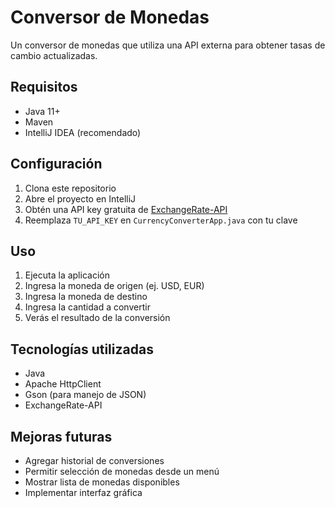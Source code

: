 # Conversor de Monedas

Un conversor de monedas que utiliza una API externa para obtener tasas de cambio actualizadas.

## Requisitos

- Java 11+
- Maven
- IntelliJ IDEA (recomendado)

## Configuración

1. Clona este repositorio
2. Abre el proyecto en IntelliJ
3. Obtén una API key gratuita de [ExchangeRate-API](https://www.exchangerate-api.com/)
4. Reemplaza `TU_API_KEY` en `CurrencyConverterApp.java` con tu clave

## Uso

1. Ejecuta la aplicación
2. Ingresa la moneda de origen (ej. USD, EUR)
3. Ingresa la moneda de destino
4. Ingresa la cantidad a convertir
5. Verás el resultado de la conversión

## Tecnologías utilizadas

- Java
- Apache HttpClient
- Gson (para manejo de JSON)
- ExchangeRate-API

## Mejoras futuras

- Agregar historial de conversiones
- Permitir selección de monedas desde un menú
- Mostrar lista de monedas disponibles
- Implementar interfaz gráfica
